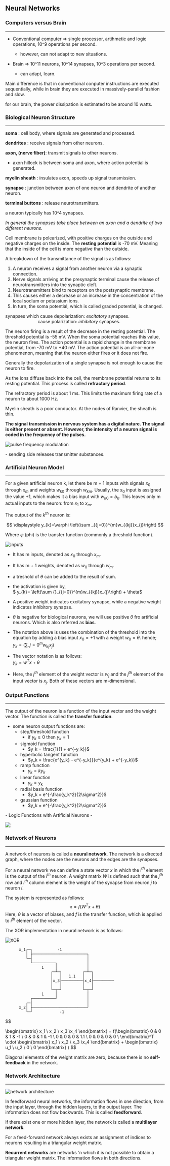 ## Neural Networks ##

### Computers versus Brain ###
----
 * Conventional computer => single processor, artihmetic and logic operations, 10^9 operations per second.
     - however, can not adapt to new situations.


 * Brain => 10^11 neurons, 10^14 synapses, 10^3 operations per second.
     - can adapt, learn. 

 Main difference is that in conventional conputer instructions are executed sequentially, while in brain they are executed in massively-parallel fashion and slow.

for our brain, the power dissipation is estimated to be around 10 watts.

### Biological Neuron Structure ### 
-----

**soma** : cell body, where signals are generated and processed.

**dendrites** : receive signals from other neurons.

**axon, (nerve fiber)**: transmit signals to other neurons.
 - axon hillock is between soma and axon, where action potential is generated.

**myelin sheath** : insulates axon, speeds up signal transmission.

**synapse** : junction between axon of one neuron and dendrite of another neuron.

**terminal buttons** : release neurotransmitters.

a neuron typically has 10^4 synapses.

*In general the synapses take place between an axon and a dendrite of two different neurons.*

Cell membrane is polearized, with positive charges on the outside and negative charges on the inside. The **resting potential** is -70 mV. Meaning that the inside of the cell is more negative than the outside.

A breakdown of the transmittance of the signal is as follows:
1. A neuron receives a signal from another neuron via a synaptic connection.
2. Nerve signals arriving at the presynaptic terminal cause the release of neurotransmitters into the synaptic cleft.
3. Neurotransmitters bind to receptors on the postsynaptic membrane.
4. This causes either a decrease or an increase in the concentration of the local sodium or potassium ions.
5. In turn, the soma potential, which is called graded potential, is changed.

synapses which cause depolarization: *excitatory* synapses.  
&nbsp; &nbsp; &nbsp; &nbsp; &nbsp; &nbsp; &nbsp; &nbsp; &nbsp; &nbsp; &nbsp; &nbsp; &nbsp; cause polarization: *inhibitory* synapses.

The neuron firing is a result of the decrease in the resting potential. The threshold potential is -55 mV. When the soma potential reaches this value, the neuron fires. The action potential is a rapid change in the membrane potential, from -70 mV to +40 mV. The action potential is an all-or-none phenomenon, meaning that the neuron either fires or it does not fire.

Generally the depolarization of a single synapse is not enough to cause the neuron to fire.

As the ions diffuse back into the cell, the membrane potential returns to its resting potential. This process is called **refractory period**.

The refractory period is about 1 ms. This limits the maximum firing rate of a neuron to about 1000 Hz.

Myelin sheath is a poor conductor. At the nodes of Ranvier, the sheath is thin.

**The signal transmission in nervous system has a digital nature. The signal is either present or absent. However, the intensity of a neuron signal is coded in the frequency of the pulses.**

![pulse frequency modulation](https://upload.wikimedia.org/wikipedia/commons/b/b4/NeuralMassSimulation.png)

 \- sending side releases transmitter substances.

### Artificial Neuron Model ###
-----
For a given artificial neuron k, let there be m + 1 inputs with signals $x_0$ through $x_m$ and weights $w_{k0}$ through $w_{km}$. Usually, the $x_0$ input is assigned the value +1, which makes it a bias input with $w_{k0} = b_k$. This leaves only m actual inputs to the neuron: from $x_1$ to $x_m$.

The output of the $k^{th}$ neuron is:

$$
\displaystyle y_{k}=\varphi \left(\sum _{{j=0}}^{m}w_{{kj}}x_{j}\right)
$$


Where 
$\varphi$  (phi) is the transfer function (commonly a threshold function).

![inputs](https://upload.wikimedia.org/wikipedia/commons/b/b0/Artificial_neuron.png)

 * It has m inputs, denoted as $x_0$ through $x_m$.
 * It has m + 1 weights, denoted as $w_0$ through $w_m$.
 * a treshold of $\theta$ can be added to the result of sum.
 * the activation is given by,  
    $ y_{k}= \left(\sum {}\_{{j=0}}^{m}w_{{kj}}x_{j}\right) + \theta$
 * A positive weight indicates excitatory synapse, while a negative weight indicates inhibitory synapse.

 * $\theta$ is negative for biological neurons, we will use positive $\theta$ fro artificial neurons. Which is also referred as **bias**.

 * The notation above is uses the combination of the threshold into the equation by adding a bias input $x_0 = +1$ with a weight $w_0 = \theta$. hence;  
    $y_{k}= \left(\sum {}\_{j=0}^{m} w_{{kj}}x_{j}\right)$
 * The vector notation is as follows:  
    $y_{k} = w^Tx + \theta$
 * Here, the $j^{th}$ element of the weight vector is $w_j$ and the $j^{th}$ element of the input vector is $x_j$. Both of these vectors are m-dimensional.

### Output Functions ###
-----
 The output of the neuron is a function of the input vector and the weight vector. The function is called the **transfer function**.

*  some neuron output functions are:
     - step/threshold function
        - if $y_k \geq 0$ then $y_k = 1$
     - sigmoid function
        - $y_k = \frac{1}{1 + e^{-y_k}}$
     - hyperbolic tangent function
        - $y_k = \frac{e^{y_k} - e^{-y_k}}{e^{y_k} + e^{-y_k}}$
     - ramp function
        - $y_k = ky_k$
     - linear function
        - $y_k = y_k$
     - radial basis function
        - $y_k = e^{-\frac{y_k^2}{2\sigma^2}}$
     - gaussian function
        - $y_k = e^{-\frac{y_k^2}{2\sigma^2}}$

 \- Logic Functions with Artificial Neurons -

 ![](https://www.researchgate.net/publication/333678544/figure/fig2/AS:768431922094081@1560219855521/Artificial-neurons-are-models-that-demonstrate-the-way-in-which-a-neuron-is-able-to.png)

### Network of Neurons ###
-----
A network of neurons is called a **neural network**. The network is a directed graph, where the nodes are the neurons and the edges are the synapses.

For a neural network we can define a state vector $x$ in which the $i^{th}$ element is the output of the $i^{th}$ neuron. A weight matrix $W$ is defined such that the $j^{th}$ row and $i^{th}$ column element is the weight of the synapse from neuron $j$ to neuron $i$.

The system is represented as follows:
    $$x = f(W^Tx + \theta)$$
Here, $\theta$ is a vector of biases, and $f$ is the transfer function, which is applied to $i^{th}$ element of the vector.

The XOR implementation in neural network is as follows:

![XOR](figures/xor.png)

```
      x_1┌─┐           -1
         │ ├────────────────────────┐
         └─┤                        │
           └──────────┐             │
                1     │             │
                    ┌─┴─┐         ┌─┴─┐
                    │   │   1.1   │   │
                    │x_3├─────────┤x_4├─────────
                    │   │         │   │
                    └─┬─┘         └─┬─┘
                1     │             │
           ┌──────────┘             │
         ┌─┤                        │
      x_2│ ├────────────────────────┘
         └─┘            -1
```

$$ 

\begin{bmatrix} x_1 \\ x_2 \\ x_3 \\x_4 \end{bmatrix} = f(\begin{bmatrix}
 0 & 0 & 1 & -1  \\
 0 & 0 & 1 & -1  \\
 0 & 0 & 0 & 1.1 \\
 0 & 0 & 0 & 0   \\
\end{bmatrix}^T
\cdot 
\begin{bmatrix}
 x_1 \\ x_2 \\ x_3 \\x_4 
\end{bmatrix}
  + 
\begin{bmatrix}
 u_1 \\ u_2 \\ 0 \\ 0 
\end{bmatrix}
)
$$

Diagonal elements of the weight matrix are zero, because there is no **self-feedback** in the network.

 ### Network Architecture ###
-----

![network architecture](figures\NN01_layered_nonlayered.png)

In feedforward neural networks, the information flows in one direction, from the input layer, through the hidden layers, to the output layer. The information does not flow backwards. This is called **feedforward**.

If there exist one or more hidden layer, the network is called a **multilayer network**.

For a feed-forward network always exists an assignment of indices to neurons resulting in a triangular weight matrix.

**Recurrent networks** are networks 'n which it is not possible to obtain a triangular weight matrix. The information flows in both directions.





